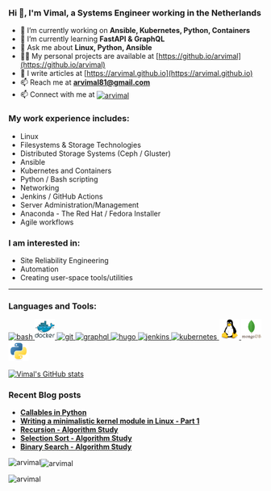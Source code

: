 
<h3 align="left"><b>Hi 👋, I'm Vimal, a Systems Engineer working in the Netherlands</b></h3>

- 🔭 I’m currently working on **Ansible, Kubernetes, Python, Containers**
- 🌱 I’m currently learning **FastAPI & GraphQL**
- 💬 Ask me about **Linux, Python, Ansible**
- 👨‍💻 My personal projects are available at [https://github.io/arvimal](https://github.io/arvimal)
- 📝 I write articles at [https://arvimal.github.io](https://arvimal.github.io)
- 📫 Reach me at **arvimal81@gmail.com**
- 📫 Connect with me at <a href="https://linkedin.com/in/arvimal" target="blank"><img align="center" src="https://raw.githubusercontent.com/rahuldkjain/github-profile-readme-generator/master/src/images/icons/Social/linked-in-alt.svg" alt="arvimal" height="30" width="40" /></a>

<h3 align="left"><b>My work experience includes:</b></h3>

- Linux
- Filesystems & Storage Technologies
- Distributed Storage Systems (Ceph / Gluster)
- Ansible
- Kubernetes and Containers
- Python / Bash scripting
- Networking
- Jenkins / GitHub Actions
- Server Administration/Management
- Anaconda - The Red Hat / Fedora Installer
- Agile workflows

<h3 align="left"><b>I am interested in:</b></h3>

- Site Reliability Engineering
- Automation
- Creating user-space tools/utilities

---

<h3 align="left"><b>Languages and Tools:</b></h3>
<p align="left"> <a href="https://www.gnu.org/software/bash/" target="_blank"> <img src="https://www.vectorlogo.zone/logos/gnu_bash/gnu_bash-icon.svg" alt="bash" width="40" height="40"/> </a> <a href="https://www.docker.com/" target="_blank"> <img src="https://raw.githubusercontent.com/devicons/devicon/master/icons/docker/docker-original-wordmark.svg" alt="docker" width="40" height="40"/> </a> <a href="https://git-scm.com/" target="_blank"> <img src="https://www.vectorlogo.zone/logos/git-scm/git-scm-icon.svg" alt="git" width="40" height="40"/> </a> <a href="https://graphql.org" target="_blank"> <img src="https://www.vectorlogo.zone/logos/graphql/graphql-icon.svg" alt="graphql" width="40" height="40"/> </a> <a href="https://gohugo.io/" target="_blank"> <img src="https://api.iconify.design/logos-hugo.svg" alt="hugo" width="40" height="40"/> </a> <a href="https://www.jenkins.io" target="_blank"> <img src="https://www.vectorlogo.zone/logos/jenkins/jenkins-icon.svg" alt="jenkins" width="40" height="40"/> </a> <a href="https://kubernetes.io" target="_blank"> <img src="https://www.vectorlogo.zone/logos/kubernetes/kubernetes-icon.svg" alt="kubernetes" width="40" height="40"/> </a> <a href="https://www.linux.org/" target="_blank"> <img src="https://raw.githubusercontent.com/devicons/devicon/master/icons/linux/linux-original.svg" alt="linux" width="40" height="40"/> </a> <a href="https://www.mongodb.com/" target="_blank"> <img src="https://raw.githubusercontent.com/devicons/devicon/master/icons/mongodb/mongodb-original-wordmark.svg" alt="mongodb" width="40" height="40"/> </a> <a href="https://www.python.org" target="_blank"> <img src="https://raw.githubusercontent.com/devicons/devicon/master/icons/python/python-original.svg" alt="python" width="40" height="40"/> </a> </p>



[![Vimal's GitHub stats](https://github-readme-stats.vercel.app/api?username=arvimal)](https://github.com/anuraghazra/github-readme-stats)

### <b>Recent Blog posts
<!-- BLOG-POST-LIST:START -->
- [Callables in Python](https://arvimal.github.io/posts/2017/08/2017-08-09-callables-in-python/)
- [Writing a minimalistic kernel module in Linux - Part 1](https://arvimal.github.io/posts/2017/07/2017-07-27-writing-a-minimalistic-kernel-module-in-linux-part-1/)
- [Recursion - Algorithm Study](https://arvimal.github.io/posts/2017/06/2017-06-27-recursion-algorithm-study/)
- [Selection Sort - Algorithm Study](https://arvimal.github.io/posts/2017/02/2017-02-11-selection-sort-algorithm-study/)
- [Binary Search - Algorithm Study](https://arvimal.github.io/posts/2017/01/2017-01-16-binary-search-algorithm-study/)
<!-- BLOG-POST-LIST:END -->
</b>

<p><img align="left" src="https://github-readme-stats.vercel.app/api/top-langs?username=arvimal&show_icons=true&locale=en&layout=compact" alt="arvimal" /></p>


<p><img align="center" src="https://github-readme-streak-stats.herokuapp.com/?user=arvimal&" alt="arvimal" /></p>


<p align="left"> <img src="https://komarev.com/ghpvc/?username=arvimal&label=Profile%20views&color=0e75b6&style=flat" alt="arvimal" /> </p>

